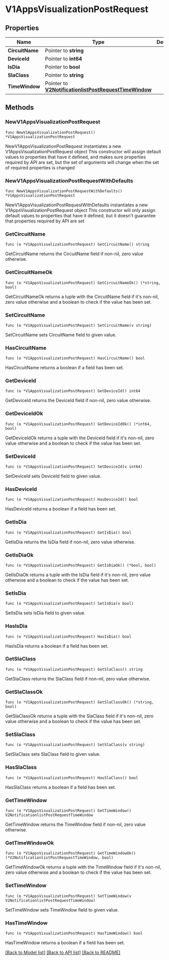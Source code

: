 # V1AppsVisualizationPostRequest

## Properties

Name | Type | Description | Notes
------------ | ------------- | ------------- | -------------
**CircuitName** | Pointer to **string** |  | [optional] 
**DeviceId** | Pointer to **int64** |  | [optional] 
**IsDia** | Pointer to **bool** |  | [optional] 
**SlaClass** | Pointer to **string** |  | [optional] 
**TimeWindow** | Pointer to [**V2NotificationlistPostRequestTimeWindow**](V2NotificationlistPostRequestTimeWindow.md) |  | [optional] 

## Methods

### NewV1AppsVisualizationPostRequest

`func NewV1AppsVisualizationPostRequest() *V1AppsVisualizationPostRequest`

NewV1AppsVisualizationPostRequest instantiates a new V1AppsVisualizationPostRequest object
This constructor will assign default values to properties that have it defined,
and makes sure properties required by API are set, but the set of arguments
will change when the set of required properties is changed

### NewV1AppsVisualizationPostRequestWithDefaults

`func NewV1AppsVisualizationPostRequestWithDefaults() *V1AppsVisualizationPostRequest`

NewV1AppsVisualizationPostRequestWithDefaults instantiates a new V1AppsVisualizationPostRequest object
This constructor will only assign default values to properties that have it defined,
but it doesn't guarantee that properties required by API are set

### GetCircuitName

`func (o *V1AppsVisualizationPostRequest) GetCircuitName() string`

GetCircuitName returns the CircuitName field if non-nil, zero value otherwise.

### GetCircuitNameOk

`func (o *V1AppsVisualizationPostRequest) GetCircuitNameOk() (*string, bool)`

GetCircuitNameOk returns a tuple with the CircuitName field if it's non-nil, zero value otherwise
and a boolean to check if the value has been set.

### SetCircuitName

`func (o *V1AppsVisualizationPostRequest) SetCircuitName(v string)`

SetCircuitName sets CircuitName field to given value.

### HasCircuitName

`func (o *V1AppsVisualizationPostRequest) HasCircuitName() bool`

HasCircuitName returns a boolean if a field has been set.

### GetDeviceId

`func (o *V1AppsVisualizationPostRequest) GetDeviceId() int64`

GetDeviceId returns the DeviceId field if non-nil, zero value otherwise.

### GetDeviceIdOk

`func (o *V1AppsVisualizationPostRequest) GetDeviceIdOk() (*int64, bool)`

GetDeviceIdOk returns a tuple with the DeviceId field if it's non-nil, zero value otherwise
and a boolean to check if the value has been set.

### SetDeviceId

`func (o *V1AppsVisualizationPostRequest) SetDeviceId(v int64)`

SetDeviceId sets DeviceId field to given value.

### HasDeviceId

`func (o *V1AppsVisualizationPostRequest) HasDeviceId() bool`

HasDeviceId returns a boolean if a field has been set.

### GetIsDia

`func (o *V1AppsVisualizationPostRequest) GetIsDia() bool`

GetIsDia returns the IsDia field if non-nil, zero value otherwise.

### GetIsDiaOk

`func (o *V1AppsVisualizationPostRequest) GetIsDiaOk() (*bool, bool)`

GetIsDiaOk returns a tuple with the IsDia field if it's non-nil, zero value otherwise
and a boolean to check if the value has been set.

### SetIsDia

`func (o *V1AppsVisualizationPostRequest) SetIsDia(v bool)`

SetIsDia sets IsDia field to given value.

### HasIsDia

`func (o *V1AppsVisualizationPostRequest) HasIsDia() bool`

HasIsDia returns a boolean if a field has been set.

### GetSlaClass

`func (o *V1AppsVisualizationPostRequest) GetSlaClass() string`

GetSlaClass returns the SlaClass field if non-nil, zero value otherwise.

### GetSlaClassOk

`func (o *V1AppsVisualizationPostRequest) GetSlaClassOk() (*string, bool)`

GetSlaClassOk returns a tuple with the SlaClass field if it's non-nil, zero value otherwise
and a boolean to check if the value has been set.

### SetSlaClass

`func (o *V1AppsVisualizationPostRequest) SetSlaClass(v string)`

SetSlaClass sets SlaClass field to given value.

### HasSlaClass

`func (o *V1AppsVisualizationPostRequest) HasSlaClass() bool`

HasSlaClass returns a boolean if a field has been set.

### GetTimeWindow

`func (o *V1AppsVisualizationPostRequest) GetTimeWindow() V2NotificationlistPostRequestTimeWindow`

GetTimeWindow returns the TimeWindow field if non-nil, zero value otherwise.

### GetTimeWindowOk

`func (o *V1AppsVisualizationPostRequest) GetTimeWindowOk() (*V2NotificationlistPostRequestTimeWindow, bool)`

GetTimeWindowOk returns a tuple with the TimeWindow field if it's non-nil, zero value otherwise
and a boolean to check if the value has been set.

### SetTimeWindow

`func (o *V1AppsVisualizationPostRequest) SetTimeWindow(v V2NotificationlistPostRequestTimeWindow)`

SetTimeWindow sets TimeWindow field to given value.

### HasTimeWindow

`func (o *V1AppsVisualizationPostRequest) HasTimeWindow() bool`

HasTimeWindow returns a boolean if a field has been set.


[[Back to Model list]](../README.md#documentation-for-models) [[Back to API list]](../README.md#documentation-for-api-endpoints) [[Back to README]](../README.md)


